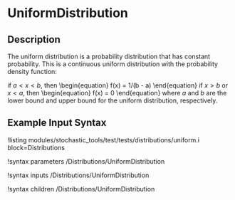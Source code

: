 # UniformDistribution

## Description
The uniform distribution is a probability distribution that has constant probability.
This is a continuous uniform distribution with the probability density function:

if $a < x < b$, then
\begin{equation}
f(x) = 1/(b - a)
\end{equation}
if $x > b$ or $x < a$, then
\begin{equation}
f(x) = 0
\end{equation}
where $a$ and $b$ are the lower bound and upper bound for the uniform distribution, respectively.

## Example Input Syntax

!listing modules/stochastic_tools/test/tests/distributions/uniform.i block=Distributions

!syntax parameters /Distributions/UniformDistribution

!syntax inputs /Distributions/UniformDistribution

!syntax children /Distributions/UniformDistribution
